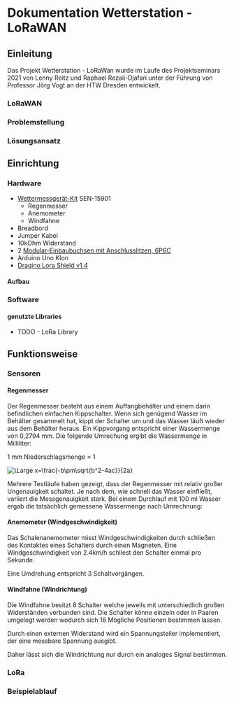 # Dokumentation Wetterstation - LoRaWAN

## Einleitung

Das Projekt Wetterstation - LoRaWan wurde im Laufe des Projektseminars 2021 von Lenny Reitz und Raphael Rezaii-Djafari unter der Führung von Professor Jörg Vogt an der HTW Dresden entwickelt.

### LoRaWAN

### Problemstellung

### Lösungsansatz


## Einrichtung


### Hardware

* [Wettermessgerät-Kit](https://learn.sparkfun.com/tutorials/weather-meter-hookup-guide#resources-and-going-further) SEN-15901
    * Regenmesser
    * Anemometer
    * Windfahne
* Breadbord
* Jumper Kabel
* 10kOhm Widerstand
* 2 [Modular-Einbaubuchsen mit Anschlusslitzen, 6P6C
](https://www.pollin.de/p/modular-einbaubuchse-mit-anschlusslitzen-6p6c-541843)
* Arduino Uno Klon
* [Dragino Lora Shield v1.4](https://wiki.dragino.com/index.php?title=Lora_Shield)



#### Aufbau


### Software

#### genutzte Libraries

* TODO - LoRa Library


## Funktionsweise

### Sensoren

#### Regenmesser

Der Regenmesser besteht aus einem Auffangbehälter und einem darin befindlichen einfachen Kippschalter. Wenn sich genügend Wasser im Behälter gesammelt hat, kippt der Schalter um und das Wasser läuft wieder aus dem Behälter heraus. Ein Kippvorgang entspricht einer Wassermenge von 0,2794 mm. Die folgende Umrechung ergibt die Wassermenge in Milliliter:

1 mm Niederschlagsmenge = 1 

<img src="https://latex.codecogs.com/svg.latex?\Large&space;1mm=1\frac{l}{m2}" title="\Large x=\frac{-b\pm\sqrt{b^2-4ac}}{2a}" />



Mehrere Testläufe haben gezeigt, dass der Regenmesser mit relativ großer Ungenauigkeit schaltet. Je nach dem, wie schnell das Wasser einfließt, variiert die Messgenauigkeit stark. Bei einem Durchlauf mit 100 ml Wasser ergab die tatsächlich gemessene Wassermenge nach Umrechnung: 

#### Anemometer (Windgeschwindigkeit)

Das Schalenanemometer misst Windgeschwindigkeiten durch schließen des Kontaktes eines Schalters durch einen Magneten. Eine Windgeschwindigkeit von 2.4km/h schliest den Schalter einmal pro Sekunde.

Eine Umdrehung entspricht 3 Schaltvorgängen.

#### Windfahne (Windrichtung)

Die Windfahne besitzt 8 Schalter welche jeweils mit unterschiedlich großen Widerständen verbunden sind. Die Schalter könne einzeln oder in Paaren umgelegt werden wodurch sich 16 Mögliche Positionen bestimmen lassen.

Durch einen externen Widerstand wird ein Spannungsteiler implementiert, der eine messbare Spannung ausgibt.

Daher lässt sich die Windrichtung nur durch ein analoges Signal bestimmen.

### LoRa

### Beispielablauf